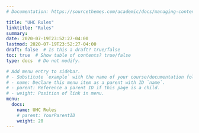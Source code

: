 ```yaml
---
# Documentation: https://sourcethemes.com/academic/docs/managing-content/

title: "UHC Rules"
linktitle: "Rules"
summary:
date: 2020-07-19T23:52:27-04:00
lastmod: 2020-07-19T23:52:27-04:00
draft: false  # Is this a draft? true/false
toc: true  # Show table of contents? true/false
type: docs  # Do not modify.

# Add menu entry to sidebar.
# - Substitute `example` with the name of your course/documentation folder.
# - name: Declare this menu item as a parent with ID `name`.
# - parent: Reference a parent ID if this page is a child.
# - weight: Position of link in menu.
menu:
  docs:
    name: UHC Rules
    # parent: YourParentID
    weight: 20
---
```


